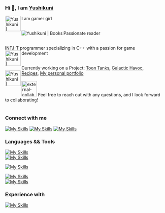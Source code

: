 ### Hi 👋, I am <a href="https://husakova-kvetuse.herokuapp.com" alt="porfolio">Yushikuni</a>

I am gamer girl
<img align="left" alt="Yushikuni | Gamer" width="50px" src="https://img.icons8.com/external-flaticons-lineal-color-flat-icons/256/external-gamer-game-development-flaticons-lineal-color-flat-icons-4.png"/>
<br/>

<br/>Passionate reader 
<img align="left" alt="Yushikuni | Books" src="https://img.icons8.com/doodle/48/books.png"/>

<br/>INFJ-T programmer specializing in C++ with a passion for game development 
<img align="left" alt="Yushikuni | Programmer" width="50px" src="https://user-images.githubusercontent.com/42646031/234265305-edc9ab37-e0dc-4a35-9d65-5877a81dbada.png"/>
<br/>

<br/>Currently working on a Project: <a href="https://github.com/Yushikuni/ToonTanks" alt="ToonTanks">Toon Tanks</a>, <a href="https://github.com/Yushikuni/GalacticHavoc" alt="Galactic Havoc">Galactic Havoc</a>, <a href="https://github.com/Yushikuni/Recipes" alt="C++ BackEnd Crow"> Recipes</a>, <a href="https://husakova-kvetuse.herokuapp.com" alt="porfolio"> My personal portfolio </a>
<img align="left" alt="Yushikuni | CurrentlyWorkingONaProject" width="50" height="50" src="https://img.icons8.com/pulsar-color/50/project-management.png" alt="project-management"/>
<br/> <br/> 
<img width="50" height="50" src="https://img.icons8.com/external-flaticons-lineal-color-flat-icons/64/external-collaboration-home-based-business-flaticons-lineal-color-flat-icons.png" alt="external-collaboration-home-based-business-flaticons-lineal-color-flat-icons"/>
Feel free to reach out with any questions, and I look forward to collaborating!
<br/>
<br/>
### Connect with me
<!-- [<img alt="Yushikuni.com" width="50px" src="https://img.icons8.com/color/256/domain.png" />](https://husakova-kvetuse.herokuapp.com/) -->
<!-- [<img align="left" alt="Yushikuni | Twitter" width="22px" src="https://cdn.jsdelivr.net/npm/simple-icons@v3/icons/twitter.svg" />](http://twitter.com/KvetuseHusakov) -->
<!-- [<img align="left" alt="Yushikuni | Twitch" width="22px" src="https://cdn.jsdelivr.net/npm/simple-icons@v3/icons/twitch.svg" />](https://www.twitch.tv/nikdo_necte_muj_nick) -->
[![My Skills](https://skillicons.dev/icons?i=linkedin&theme=dark)](https://www.linkedin.com/in/kvetuse-husakova)
[![My Skills](https://skillicons.dev/icons?i=instagram&theme=dark)](https://www.instagram.com/kvetuse_husakova/)
[![My Skills](https://skillicons.dev/icons?i=discord&theme=dark)](https://discord.com/users/479581931261132803)
<br/>

### Languages && Tools
<!-- <img align="left" alt="Yushikuni | VS" width="44px" src="https://img.icons8.com/fluency/256/visual-studio.png"/-->
<!-- <img align="left" alt="Yushikuni | VS Code" width="22px" src="https://img.icons8.com/carbon-copy/48/000000/visual-studio-code-2019.png"/-->
<!-- <img align="left" alt="Yushikuni | Unity 3D" width="22px" src="https://img.icons8.com/color/256/unity.png"/> -->
<!-- <img align="left" alt="Yushikuni | Unreal engine 4" width="44px" src="https://img.icons8.com/nolan/256/unreal-engine.png"/-->
<!-- <img align="left" alt="Yushikuni | GIT" width="22px" src="https://img.icons8.com/color/256/git.png"/> -->
<!-- <img align="left" alt="Yushikuni | HTML" width="22px" src="https://img.icons8.com/color/256/html-5--v1.png"/> -->
<!-- <img align="left" alt="Yushikuni | CSS3" width="22px" src="https://img.icons8.com/color/256/css3.png"/> -->
<!-- <img align="left" alt="Yushikuni | JavaScript" width="22px" src="https://img.icons8.com/color/256/javascript--v1.png"/> -->
<!-- <img align="left" alt="Yushikuni | PHP" width="22px" src="https://img.icons8.com/ios/50/000000/php.png"/-->


[![My Skills](https://skillicons.dev/icons?i=visualstudio,vscode&theme=dark)](https://skillicons.dev) 
<br/>
[![My Skills](https://skillicons.dev/icons?i=unreal,unity&theme=dark)](https://skillicons.dev)
<br/>

<!--[![My Skills](https://skillicons.dev/icons?i=git,docker)](https://skillicons.dev)-->
[![My Skills](https://skillicons.dev/icons?i=git)](https://skillicons.dev)
<br/>

[![My Skills](https://skillicons.dev/icons?i=html,md,css,js,nodejs,react,mysql&theme=dark)](https://skillicons.dev)
<br/>
[![My Skills](https://skillicons.dev/icons?i=cpp,cs,powershell,heroku,firebase&theme=dark)](https://skillicons.dev)

<!--[![My Skills](https://skills.thijs.gg/icons?i=cpp,cs,py,powershell,heroku&theme=dark)](https://skills.thijs.gg)-->
### Experience with
[![My Skills](https://skillicons.dev/icons?i=windows,linux,raspberrypi&theme=dark)](https://skillicons.dev)
